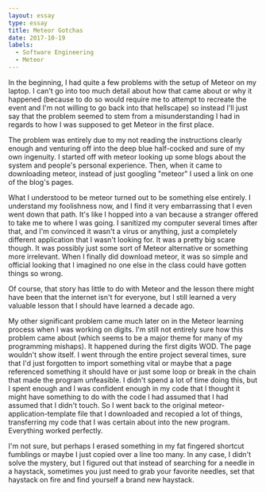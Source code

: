 ```yaml
---
layout: essay
type: essay
title: Meteor Gotchas
date: 2017-10-19
labels:
  - Software Engineering
  - Meteor
---
```


In the beginning, I had quite a few problems with the setup of Meteor on my laptop. I can't go into too much detail about how that came about or why it happened (because to do so would require me to attempt to recreate the event and I'm not willing to go back into that hellscape) so instead I'll just say that the problem seemed to stem from a misunderstanding I had in regards to how I was supposed to get Meteor in the first place.

The problem was entirely due to my not reading the instructions clearly enough and venturing off into the deep blue half-cocked and sure of my own ingenuity. I started off with meteor looking up some blogs about the system and people's personal experience. Then, when it came to downloading meteor, instead of just googling "meteor" I used a link on one of the blog's pages. 

What I understood to be meteor turned out to be something else entirely. I understand my foolishness now, and I find it very embarrassing that I even went down that path. It's like I hopped into a van because a stranger offered to take me to where I was going. I sanitized my computer several times after that, and I'm convinced it wasn't a virus or anything, just a completely different application that I wasn't looking for. It was a pretty big scare though. It was possibly just some sort of Meteor alternative or something more irrelevant. When I finally did download meteor, it was so simple and official looking that I imagined no one else in the class could have gotten things so wrong.

Of course, that story has little to do with Meteor and the lesson there might have been that the internet isn't for everyone, but I still learned a very valuable lesson that I should have learned a decade ago.

My other significant problem came much later on in the Meteor learning process when I was working on digits. I'm still not entirely sure how this problem came about (which seems to be a major theme for many of my programming mishaps). It happened during the first digits WOD. The page wouldn't show itself. I went through the entire project several times, sure that I'd just forgotten to import something vital or maybe that a page referenced something it should have or just some loop or break in the chain that made the program unfeasible. I didn't spend a lot of time doing this, but I spent enough and I was confident enough in my code that I thought it might have something to do with the code I had assumed that I had assumed that I didn't touch. So I went back to the original meteor-application-template file that I downloaded and recopied a lot of things, transferring my code that I was certain about into the new program. Everything worked perfectly. 

I'm not sure, but perhaps I erased something in my fat fingered shortcut fumblings or maybe I just copied over a line too many. In any case, I didn't solve the mystery, but I figured out that instead of searching for a needle in a haystack, sometimes you just need to grab your favorite needles, set that haystack on fire and find yourself a brand new haystack.